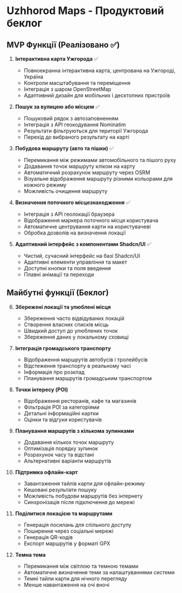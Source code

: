 # Uzhhorod Maps - Продуктовий беклог

## MVP Функції (Реалізовано ✅)

1. **Інтерактивна карта Ужгорода** ✅
   - Повноекранна інтерактивна карта, центрована на Ужгороді, Україна
   - Контроли масштабування та переміщення
   - Інтеграція з шаром OpenStreetMap
   - Адаптивний дизайн для мобільних і десктопних пристроїв

2. **Пошук за вулицею або місцем** ✅
   - Пошуковий рядок з автозаповненням
   - Інтеграція з API геокодування Nominatim
   - Результати фільтруються для території Ужгорода
   - Перехід до вибраного результату на карті

3. **Побудова маршруту (авто та пішки)** ✅
   - Перемикання між режимами автомобільного та пішого руху
   - Додавання точок маршруту кліком на карту
   - Автоматичний розрахунок маршруту через OSRM
   - Візуальне відображення маршруту різними кольорами для кожного режиму
   - Можливість очищення маршруту

4. **Визначення поточного місцезнаходження** ✅
   - Інтеграція з API геолокації браузера
   - Відображення маркера поточного місця користувача
   - Автоматичне центрування карти на користувачеві
   - Обробка дозволів на визначення локації

5. **Адаптивний інтерфейс з компонентами Shadcn/UI** ✅
   - Чистий, сучасний інтерфейс на базі Shadcn/UI
   - Адаптивні елементи управління та макет
   - Доступні кнопки та поля введення
   - Плавні анімації та переходи

## Майбутні функції (Беклог)

6. **Збережені локації та улюблені місця**
   - Збереження часто відвідуваних локацій
   - Створення власних списків місць
   - Швидкий доступ до улюблених точок
   - Збереження даних у локальному сховищі

7. **Інтеграція громадського транспорту**
   - Відображення маршрутів автобусів і тролейбусів
   - Відстеження транспорту в реальному часі
   - Інформація про розклад
   - Планування маршрутів громадським транспортом

8. **Точки інтересу (POI)**
   - Відображення ресторанів, кафе та магазинів
   - Фільтрація POI за категоріями
   - Детальні інформаційні картки
   - Оцінки та відгуки користувачів

9. **Планування маршрутів з кількома зупинками**
   - Додавання кількох точок маршруту
   - Оптимізація порядку зупинок
   - Розрахунок часу та відстані
   - Альтернативні варіанти маршрутів

10. **Підтримка офлайн-карт**
    - Завантаження тайлів карти для офлайн-режиму
    - Кешовані результати пошуку
    - Можливість побудови маршрутів без інтернету
    - Синхронізація після підключення до мережі

11. **Поділитися локацією та маршрутами**
    - Генерація посилань для спільного доступу
    - Поширення через соціальні мережі
    - Генерація QR-кодів
    - Експорт маршрутів у форматі GPX

12. **Темна тема**
    - Перемикання між світлою та темною темами
    - Автоматичне визначення теми за налаштуваннями системи
    - Темні тайли карти для нічного перегляду
    - Менше навантаження на очі вночі
